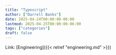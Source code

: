 ```yaml
---
title: "Typescript"
author: ["Darrell Banks"]
date: 2025-04-24T00:00:00-06:00
lastmod: 2025-04-25T00:00:00-06:00
tags: ["categories"]
draft: false
---
```


Link: [Engineering]({{< relref "engineering.md" >}})
